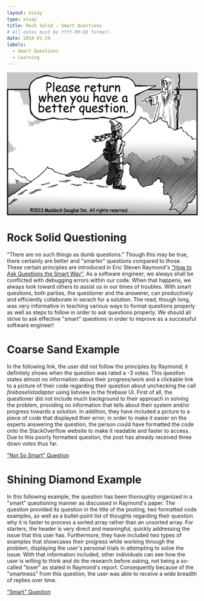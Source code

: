 ```yaml
---
layout: essay
type: essay
title: Rock Solid - Smart Questions
# All dates must be YYYY-MM-DD format!
date: 2018-01-24
labels:
  - Smart Questions
  - Learning
---
```

<img class="ui medium right floated rounded image" src="../images/smartquestion.jpg">

# Rock Solid Questioning
"There are no such things as dumb questions." Though this may be true, there certainly are better and "smarter" questions compared to those. These certain principles are introduced in Eric Steven Raymond's ["How to Ask Questions the Smart Way"](http://www.catb.org/esr/faqs/smart-questions.html). As a software engineer, we always shall be conflicted with debugging errors within our code. When that happens, we always look toward others to assist us in our times of troubles. With smart questions, both parties, the questioner and the answerer, can productively and efficiently collaborate in serach for a solution. The read, though long, was very informative in teaching various ways to format questions properly as well as steps to follow in order to ask questions properly. We should all strive to ask effective "smart" questions in order to improve as a successful software engineer!

# Coarse Sand Example
In the following link, the user did not follow the principles by Raymond; it definitely shows when the question was rated a -3 votes. This question states almost no information about their progress/work and a clickable link to a picture of their code regarding their question about unchecking the call *firebaselistadapter* using listview in the firebase UI. First of all, the questioner did not include much background to their approach in solving the problem, providing no information that tells about their system and/or progress towards a solution. In addition, they have included a picture to a piece of code that displayed their error; in order to make it easier on the experts answering the question, the person could have formatted the code onto the StackOverflow website to make it readable and faster to access. Due to this poorly formatted question, the post has already received three down votes thus far.

["Not So Smart" Question](https://stackoverflow.com/questions/54358910/uncheck-call-firebaselistadapter-using-listview)

# Shining Diamond Example
In this following example, the question has been thoroughly organized in a "smart" questioning manner as discussed in Raymond's paper. The question provided its question in the title of the posting, two formatted code examples, as well as a bullet-point list of thoughts regarding their question why it is faster to process a sorted array rather than an unsorted array. For starters, the header is very direct and meaningful, quickly addressing the issue that this user has. Furthermore, they have included two types of examples that showcases their progress while working through the problem, displaying the user's personal trials in attempting to solve the issue. With that information included, other individuals can see how the user is willing to think and do the research before asking, not being a so-called "loser" as stated in Raymond's report. Consequently because of the "smartness" from this question, the user was able to receive a wide breadth of replies over time. 

["Smart" Question](https://stackoverflow.com/questions/11227809/why-is-it-faster-to-process-a-sorted-array-than-an-unsorted-array)
